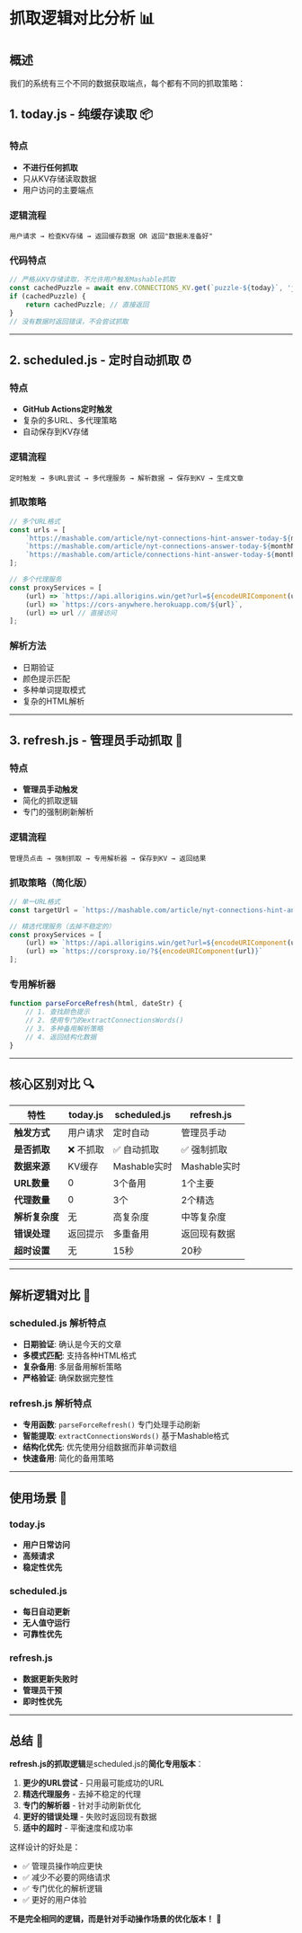 # 抓取逻辑对比分析 📊

## 概述

我们的系统有三个不同的数据获取端点，每个都有不同的抓取策略：

## 1. **today.js** - 纯缓存读取 📦

### 特点
- **不进行任何抓取**
- 只从KV存储读取数据
- 用户访问的主要端点

### 逻辑流程
```
用户请求 → 检查KV存储 → 返回缓存数据 OR 返回"数据未准备好"
```

### 代码特点
```javascript
// 严格从KV存储读取，不允许用户触发Mashable抓取
const cachedPuzzle = await env.CONNECTIONS_KV.get(`puzzle-${today}`, 'json');
if (cachedPuzzle) {
    return cachedPuzzle; // 直接返回
}
// 没有数据时返回错误，不会尝试抓取
```

---

## 2. **scheduled.js** - 定时自动抓取 ⏰

### 特点
- **GitHub Actions定时触发**
- 复杂的多URL、多代理策略
- 自动保存到KV存储

### 逻辑流程
```
定时触发 → 多URL尝试 → 多代理服务 → 解析数据 → 保存到KV → 生成文章
```

### 抓取策略
```javascript
// 多个URL格式
const urls = [
    `https://mashable.com/article/nyt-connections-hint-answer-today-${monthName}-${dayNum}-${year}`,
    `https://mashable.com/article/nyt-connections-answer-today-${monthName}-${dayNum}-${year}`,
    `https://mashable.com/article/connections-hint-answer-today-${monthName}-${dayNum}-${year}`
];

// 多个代理服务
const proxyServices = [
    (url) => `https://api.allorigins.win/get?url=${encodeURIComponent(url)}`,
    (url) => `https://cors-anywhere.herokuapp.com/${url}`,
    (url) => url // 直接访问
];
```

### 解析方法
- 日期验证
- 颜色提示匹配
- 多种单词提取模式
- 复杂的HTML解析

---

## 3. **refresh.js** - 管理员手动抓取 🔧

### 特点
- **管理员手动触发**
- 简化的抓取逻辑
- 专门的强制刷新解析

### 逻辑流程
```
管理员点击 → 强制抓取 → 专用解析器 → 保存到KV → 返回结果
```

### 抓取策略（简化版）
```javascript
// 单一URL格式
const targetUrl = `https://mashable.com/article/nyt-connections-hint-answer-today-${monthName}-${day}-${year}`;

// 精选代理服务（去掉不稳定的）
const proxyServices = [
    (url) => `https://api.allorigins.win/get?url=${encodeURIComponent(url)}`,
    (url) => `https://corsproxy.io/?${encodeURIComponent(url)}`
];
```

### 专用解析器
```javascript
function parseForceRefresh(html, dateStr) {
    // 1. 查找颜色提示
    // 2. 使用专门的extractConnectionsWords()
    // 3. 多种备用解析策略
    // 4. 返回结构化数据
}
```

---

## 核心区别对比 🔍

| 特性 | today.js | scheduled.js | refresh.js |
|------|----------|--------------|------------|
| **触发方式** | 用户请求 | 定时自动 | 管理员手动 |
| **是否抓取** | ❌ 不抓取 | ✅ 自动抓取 | ✅ 强制抓取 |
| **数据来源** | KV缓存 | Mashable实时 | Mashable实时 |
| **URL数量** | 0 | 3个备用 | 1个主要 |
| **代理数量** | 0 | 3个 | 2个精选 |
| **解析复杂度** | 无 | 高复杂度 | 中等复杂度 |
| **错误处理** | 返回提示 | 多重备用 | 返回现有数据 |
| **超时设置** | 无 | 15秒 | 20秒 |

---

## 解析逻辑对比 🧩

### scheduled.js 解析特点
- **日期验证**: 确认是今天的文章
- **多模式匹配**: 支持各种HTML格式
- **复杂备用**: 多层备用解析策略
- **严格验证**: 确保数据完整性

### refresh.js 解析特点  
- **专用函数**: `parseForceRefresh()` 专门处理手动刷新
- **智能提取**: `extractConnectionsWords()` 基于Mashable格式
- **结构化优先**: 优先使用分组数据而非单词数组
- **快速备用**: 简化的备用策略

---

## 使用场景 📅

### today.js
- **用户日常访问**
- **高频请求**
- **稳定性优先**

### scheduled.js  
- **每日自动更新**
- **无人值守运行**
- **可靠性优先**

### refresh.js
- **数据更新失败时**
- **管理员干预**
- **即时性优先**

---

## 总结 📝

**refresh.js的抓取逻辑**是scheduled.js的**简化专用版本**：

1. **更少的URL尝试** - 只用最可能成功的URL
2. **精选代理服务** - 去掉不稳定的代理
3. **专门的解析器** - 针对手动刷新优化
4. **更好的错误处理** - 失败时返回现有数据
5. **适中的超时** - 平衡速度和成功率

这样设计的好处是：
- ✅ 管理员操作响应更快
- ✅ 减少不必要的网络请求
- ✅ 专门优化的解析逻辑
- ✅ 更好的用户体验

**不是完全相同的逻辑，而是针对手动操作场景的优化版本！** 🎯